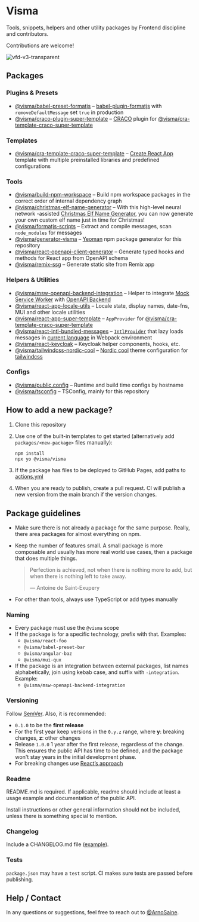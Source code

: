 # Visma

Tools, snippets, helpers and other utility packages by Frontend discipline and contributors.

Contributions are welcome!

![vfd-v3-transparent](https://user-images.githubusercontent.com/93318583/139236084-749639e8-c743-4c1b-9259-bfa26c251d00.png)

## Packages

### Plugins & Presets

- [@visma/babel-preset-formatjs](/packages/babel-preset-formatjs) – [babel-plugin-formatjs](https://formatjs.io/docs/tooling/babel-plugin/) with `removeDefaultMessage` set `true` in production
- [@visma/craco-plugin-super-template](/packages/craco-plugin-super-template) – [CRACO](https://github.com/gsoft-inc/craco) plugin for [@visma/cra-template-craco-super-template](/packages/cra-template-craco-super-template)

### Templates

- [@visma/cra-template-craco-super-template](/packages/cra-template-craco-super-template) – [Create React App](https://create-react-app.dev/) template with multiple preinstalled libraries and predefined configurations

### Tools

- [@visma/build-npm-workspace](/packages/build-npm-workspace) – Build npm workspace packages in the correct order of internal dependency graph
- [@visma/christmas-elf-name-generator](/packages/christmas-elf-name-generator) – With this high-level neural network -assisted [Christmas Elf Name Generator](https://visma-as.github.io/visma/christmas-elf-name-generator/), you can now generate your own custom elf name just in time for Christmas!
- [@visma/formatjs-scripts](/packages/formatjs-scripts) – Extract and compile messages, scan `node_modules` for messages
- [@visma/generator-visma](/packages/generator-visma) – [Yeoman](https://yeoman.io) npm package generator for this repository
- [@visma/react-openapi-client-generator](/packages/react-openapi-client-generator) – Generate typed hooks and methods for React app from OpenAPI schema
- [@visma/remix-ssg](/packages/remix-ssg) – Generate static site from Remix app

### Helpers & Utilities

- [@visma/msw-openapi-backend-integration](/packages/msw-openapi-backend-integration) – Helper to integrate [Mock Service Worker](https://mswjs.io/) with [OpenAPI Backend](https://github.com/anttiviljami/openapi-backend)
- [@visma/react-app-locale-utils](/packages/react-app-locale-utils) – Locale state, display names, date-fns, MUI and other locale utilities
- [@visma/react-app-super-template](/packages/react-app-super-template) – `AppProvider` for [@visma/cra-template-craco-super-template](/packages/cra-template-craco-super-template)
- [@visma/react-intl-bundled-messages](/packages/react-intl-bundled-messages) – [`IntlProvider`](https://formatjs.io/docs/react-intl/components/) that lazy loads messages in [current language](/packages/react-app-locale-utils#usage) in Webpack environment
- [@visma/react-keycloak](/packages/react-keycloak) – Keycloak helper components, hooks, etc.
- [@visma/tailwindcss-nordic-cool](/packages/tailwindcss-nordic-cool) – [Nordic cool](https://ux.visma.com/weblibrary/latest/) theme configuration for [tailwindcss](https://tailwindcss.com)

### Configs

- [@visma/public.config](/packages/public.config) – Runtime and build time configs by hostname
- [@visma/tsconfig](/packages/tsconfig) – TSConfig, mainly for this repository

## How to add a new package?

1. Clone this repository
2. Use one of the built-in templates to get started (alternatively add `packages/<new-package>` files manually):

   ```sh
   npm install
   npx yo @visma/visma
   ```

3. If the package has files to be deployed to GitHub Pages, add paths to [actions.yml](.github/workflows/actions.yml#L62-L64)
4. When you are ready to publish, create a pull request. CI will publish a new version from the main branch if the version changes.

## Package guidelines

- Make sure there is not already a package for the same purpose. Really, there area packages for almost everything on npm.
- Keep the number of features small. A small package is more composable and usually has more real world use cases, then a package that does multiple things.

  > Perfection is achieved, not when there is nothing more to add, but when there is nothing left to take away.
  >
  > — Antoine de Saint-Exupery

- For other than tools, always use TypeScript or add types manually

### Naming

- Every package must use the `@visma` scope
- If the package is for a specific technology, prefix with that. Examples:
  - `@visma/react-foo`
  - `@visma/babel-preset-bar`
  - `@visma/angular-baz`
  - `@visma/mui-qux`
- If the package is an integration between external packages, list names alphabetically, join using kebab case, and suffix with `-integration`. Example:
  - `@visma/msw-openapi-backend-integration`

### Versioning

Follow [SemVer](https://semver.org/). Also, it is recommended:

- `0.1.0` to be the **first release**
- For the first year keep versions in the `0.y.z` range, where **y**: breaking changes, **z**: other changes
- Release `1.0.0` 1 year after the first release, regardless of the change. This ensures the public API has time to be defined, and the package won't stay years in the initial development phase.
- For breaking changes use [React’s approach](https://reactjs.org/blog/2016/02/19/new-versioning-scheme.html#breaking-changes)

### Readme

README.md is required. If applicable, readme should include at least a usage example and documentation of the public API.

Install instructions or other general information should not be included, unless there is something special to mention.

### Changelog

Include a CHANGELOG.md file ([example](/packages/react-app-locale-utils/CHANGELOG.md)).

### Tests

`package.json` may have a `test` script. CI makes sure tests are passed before publishing.

## Help / Contact

In any questions or suggestions, feel free to reach out to [@ArnoSaine](https://github.com/ArnoSaine).
